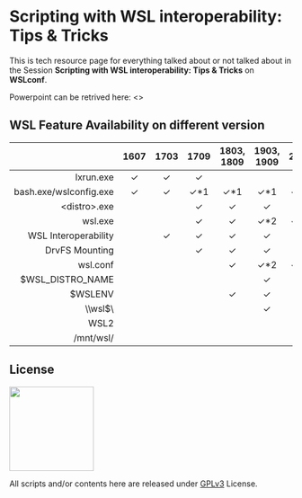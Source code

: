 # Scripting with WSL interoperability: Tips & Tricks

This is tech resource page for everything talked about or not talked about in the Session **Scripting with WSL interoperability: Tips & Tricks** on **WSLconf**.

Powerpoint can be retrived here: <>

## WSL Feature Availability on different version

| | 1607 | 1703 | 1709 | 1803, 1809 | 1903, 1909 | 2004 |
|---:|:---:|:---:|:---:|:---:|:---:|:---:|
| lxrun.exe | ✓ | ✓ | ✓ | | | |
| bash.exe/wslconfig.exe | ✓ | ✓ | ✓\*1 | ✓\*1 | ✓\*1 | ✓\*1 |
| \<distro\>.exe | | |✓|✓|✓|✓|
| wsl.exe | | | ✓ | ✓ | ✓\*2 | ✓\*2 |
| WSL Interoperability | |✓|✓|✓|✓|✓|
| DrvFS Mounting| | |✓|✓|✓|✓|
|wsl.conf | | | | ✓ | ✓\*2|✓\*2|
| $WSL_DISTRO_NAME| | | | |✓|✓|
| $WSLENV| | | |✓|✓|✓|
| \\\\wsl\$\\ | | | | |✓|✓|
| WSL2| | | | | |✓|
| /mnt/wsl/| | | | | |✓|


## License
<img width="150" src="https://www.gnu.org/graphics/gplv3-with-text-136x68.png">

All scripts and/or contents here are released under [GPLv3](LICENSE) License.

